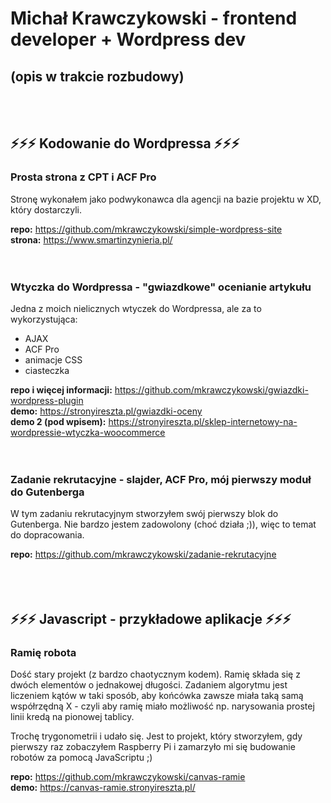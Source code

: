 # Michał Krawczykowski - frontend developer + Wordpress dev
## (opis w trakcie rozbudowy)
<br><br>
## ⚡⚡⚡ Kodowanie do Wordpressa ⚡⚡⚡
### Prosta strona z CPT i ACF Pro
Stronę wykonałem jako podwykonawca dla agencji na bazie projektu w XD, który dostarczyli.

<strong>repo:</strong> https://github.com/mkrawczykowski/simple-wordpress-site<br>
<strong>strona:</strong> https://www.smartinzynieria.pl/
<br>
<br>
<br>
### Wtyczka do Wordpressa - "gwiazdkowe" ocenianie artykułu
Jedna z moich nielicznych wtyczek do Wordpressa, ale za to wykorzystująca:
- AJAX
- ACF Pro
- animacje CSS
- ciasteczka

<strong>repo i więcej informacji:</strong> https://github.com/mkrawczykowski/gwiazdki-wordpress-plugin<br>
<strong>demo:</strong> https://stronyireszta.pl/gwiazdki-oceny<br>
<strong>demo 2 (pod wpisem):</strong> https://stronyireszta.pl/sklep-internetowy-na-wordpressie-wtyczka-woocommerce
<br>
<br>
<br>
### Zadanie rekrutacyjne - slajder, ACF Pro, mój pierwszy moduł do Gutenberga
W tym zadaniu rekrutacyjnym stworzyłem swój pierwszy blok do Gutenberga. Nie bardzo jestem zadowolony (choć działa ;)), więc to temat do dopracowania.

<strong>repo:</strong> https://github.com/mkrawczykowski/zadanie-rekrutacyjne<br>
<br>
<br>
<br>

## ⚡⚡⚡ Javascript - przykładowe aplikacje ⚡⚡⚡
### Ramię robota
Dość stary projekt (z bardzo chaotycznym kodem). Ramię składa się z dwóch elementów o jednakowej długości. Zadaniem algorytmu jest liczeniem kątów w taki sposób, aby końcówka zawsze miała taką samą współrzędną X - czyli aby ramię miało możliwość np. narysowania prostej linii kredą na pionowej tablicy.

Trochę trygonometrii i udało się. Jest to projekt, który stworzyłem, gdy pierwszy raz zobaczyłem Raspberry Pi i zamarzyło mi się budowanie robotów za pomocą JavaScriptu ;)

<strong>repo:</strong> https://github.com/mkrawczykowski/canvas-ramie<br>
<strong>demo:</strong> https://canvas-ramie.stronyireszta.pl/
